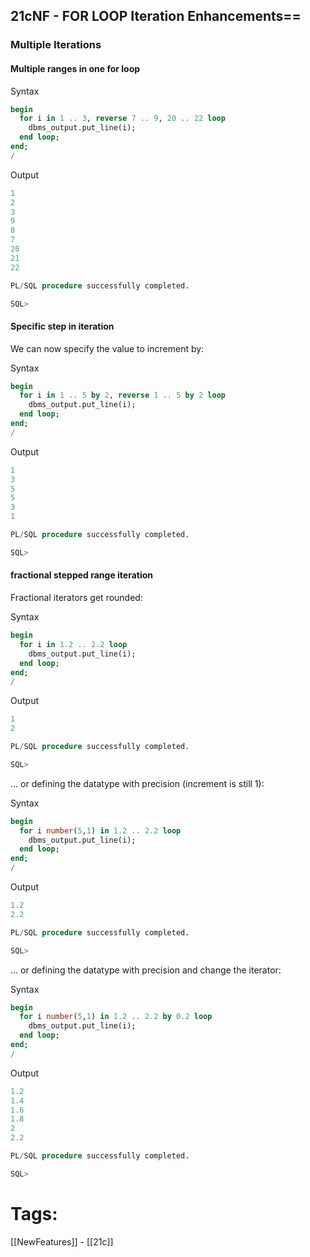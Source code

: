 ## 21cNF - FOR LOOP Iteration Enhancements==

### Multiple Iterations

#### Multiple ranges in one for loop

Syntax

```SQL
begin
  for i in 1 .. 3, reverse 7 .. 9, 20 .. 22 loop
    dbms_output.put_line(i);
  end loop;
end;
/
```

Output

```SQL
1
2
3
9
8
7
20
21
22

PL/SQL procedure successfully completed.

SQL>
```

#### Specific step in iteration

We can now specify the value to increment by: 

Syntax

```SQL
begin
  for i in 1 .. 5 by 2, reverse 1 .. 5 by 2 loop
    dbms_output.put_line(i);
  end loop;
end;
/
```

Output

```SQL
1
3
5
5
3
1

PL/SQL procedure successfully completed.

SQL>
```

#### fractional stepped range iteration

Fractional iterators get rounded:

Syntax

```SQL
begin
  for i in 1.2 .. 2.2 loop
    dbms_output.put_line(i);
  end loop;
end;
/
```

Output

```SQL
1
2

PL/SQL procedure successfully completed.

SQL>
```

... or defining the datatype with precision (increment is still 1):

Syntax

```SQL
begin
  for i number(5,1) in 1.2 .. 2.2 loop
    dbms_output.put_line(i);
  end loop;
end;
/
```

Output

```SQL
1.2
2.2

PL/SQL procedure successfully completed.

SQL>
```

... or defining the datatype with precision and change the iterator:

Syntax

```SQL
begin
  for i number(5,1) in 1.2 .. 2.2 by 0.2 loop
    dbms_output.put_line(i);
  end loop;
end;
/
```

Output

```SQL
1.2
1.4
1.6
1.8
2
2.2

PL/SQL procedure successfully completed.

SQL>
```

# Tags:

[[NewFeatures]] - [[21c]]